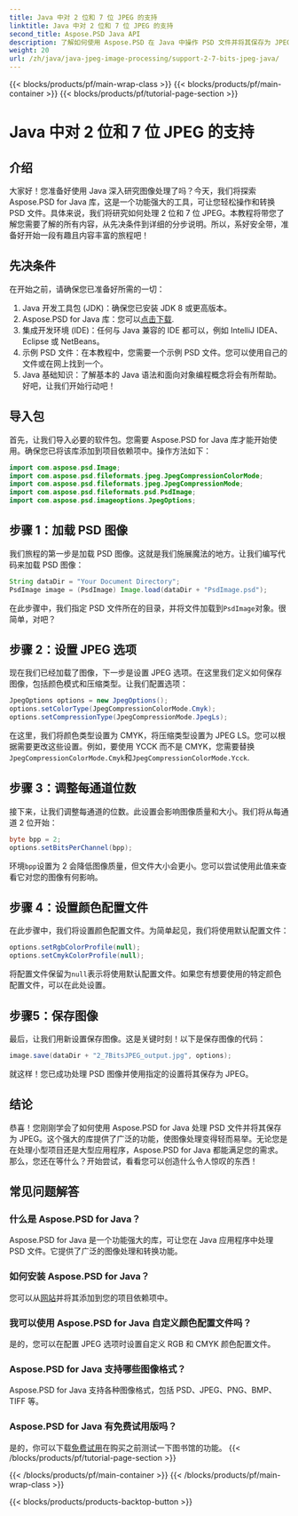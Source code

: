 ```yaml
---
title: Java 中对 2 位和 7 位 JPEG 的支持
linktitle: Java 中对 2 位和 7 位 JPEG 的支持
second_title: Aspose.PSD Java API
description: 了解如何使用 Aspose.PSD 在 Java 中操作 PSD 文件并将其保存为 JPEG。带有代码示例的分步指南。非常适合初学者和专业人士。
weight: 20
url: /zh/java/java-jpeg-image-processing/support-2-7-bits-jpeg-java/
---
```


{{< blocks/products/pf/main-wrap-class >}}
{{< blocks/products/pf/main-container >}}
{{< blocks/products/pf/tutorial-page-section >}}

# Java 中对 2 位和 7 位 JPEG 的支持

## 介绍
大家好！您准备好使用 Java 深入研究图像处理了吗？今天，我们将探索 Aspose.PSD for Java 库，这是一个功能强大的工具，可让您轻松操作和转换 PSD 文件。具体来说，我们将研究如何处理 2 位和 7 位 JPEG。本教程将带您了解您需要了解的所有内容，从先决条件到详细的分步说明。所以，系好安全带，准备好开始一段有趣且内容丰富的旅程吧！
## 先决条件
在开始之前，请确保您已准备好所需的一切：
1. Java 开发工具包 (JDK)：确保您已安装 JDK 8 或更高版本。
2.  Aspose.PSD for Java 库：您可以[点击下载](https://releases.aspose.com/psd/java/).
3. 集成开发环境 (IDE)：任何与 Java 兼容的 IDE 都可以，例如 IntelliJ IDEA、Eclipse 或 NetBeans。
4. 示例 PSD 文件：在本教程中，您需要一个示例 PSD 文件。您可以使用自己的文件或在网上找到一个。
5. Java 基础知识：了解基本的 Java 语法和面向对象编程概念将会有所帮助。
好吧，让我们开始行动吧！
## 导入包
首先，让我们导入必要的软件包。您需要 Aspose.PSD for Java 库才能开始使用。确保您已将该库添加到项目依赖项中。操作方法如下：
```java
import com.aspose.psd.Image;
import com.aspose.psd.fileformats.jpeg.JpegCompressionColorMode;
import com.aspose.psd.fileformats.jpeg.JpegCompressionMode;
import com.aspose.psd.fileformats.psd.PsdImage;
import com.aspose.psd.imageoptions.JpegOptions;
```
## 步骤 1：加载 PSD 图像
我们旅程的第一步是加载 PSD 图像。这就是我们施展魔法的地方。让我们编写代码来加载 PSD 图像：
```java
String dataDir = "Your Document Directory";
PsdImage image = (PsdImage) Image.load(dataDir + "PsdImage.psd");
```
在此步骤中，我们指定 PSD 文件所在的目录，并将文件加载到`PsdImage`对象。很简单，对吧？
## 步骤 2：设置 JPEG 选项
现在我们已经加载了图像，下一步是设置 JPEG 选项。在这里我们定义如何保存图像，包括颜色模式和压缩类型。让我们配置选项：
```java
JpegOptions options = new JpegOptions();
options.setColorType(JpegCompressionColorMode.Cmyk);
options.setCompressionType(JpegCompressionMode.JpegLs);
```
在这里，我们将颜色类型设置为 CMYK，将压缩类型设置为 JPEG LS。您可以根据需要更改这些设置。例如，要使用 YCCK 而不是 CMYK，您需要替换`JpegCompressionColorMode.Cmyk`和`JpegCompressionColorMode.Ycck`.
## 步骤 3：调整每通道位数
接下来，让我们调整每通道的位数。此设置会影响图像质量和大小。我们将从每通道 2 位开始：
```java
byte bpp = 2;
options.setBitsPerChannel(bpp);
```
环境`bpp`设置为 2 会降低图像质量，但文件大小会更小。您可以尝试使用此值来查看它对您的图像有何影响。
## 步骤 4：设置颜色配置文件
在此步骤中，我们将设置颜色配置文件。为简单起见，我们将使用默认配置文件：
```java
options.setRgbColorProfile(null);
options.setCmykColorProfile(null);
```
将配置文件保留为`null`表示将使用默认配置文件。如果您有想要使用的特定颜色配置文件，可以在此处设置。
## 步骤5：保存图像
最后，让我们用新设置保存图像。这是关键时刻！以下是保存图像的代码：
```java
image.save(dataDir + "2_7BitsJPEG_output.jpg", options);
```
就这样！您已成功处理 PSD 图像并使用指定的设置将其保存为 JPEG。
## 结论
恭喜！您刚刚学会了如何使用 Aspose.PSD for Java 处理 PSD 文件并将其保存为 JPEG。这个强大的库提供了广泛的功能，使图像处理变得轻而易举。无论您是在处理小型项目还是大型应用程序，Aspose.PSD for Java 都能满足您的需求。那么，您还在等什么？开始尝试，看看您可以创造什么令人惊叹的东西！
## 常见问题解答
### 什么是 Aspose.PSD for Java？
Aspose.PSD for Java 是一个功能强大的库，可让您在 Java 应用程序中处理 PSD 文件。它提供了广泛的图像处理和转换功能。
### 如何安装 Aspose.PSD for Java？
您可以从[网站](https://releases.aspose.com/psd/java/)并将其添加到您的项目依赖项中。
### 我可以使用 Aspose.PSD for Java 自定义颜色配置文件吗？
是的，您可以在配置 JPEG 选项时设置自定义 RGB 和 CMYK 颜色配置文件。
### Aspose.PSD for Java 支持哪些图像格式？
Aspose.PSD for Java 支持各种图像格式，包括 PSD、JPEG、PNG、BMP、TIFF 等。
### Aspose.PSD for Java 有免费试用版吗？
是的，你可以下载[免费试用](https://releases.aspose.com/)在购买之前测试一下图书馆的功能。
{{< /blocks/products/pf/tutorial-page-section >}}

{{< /blocks/products/pf/main-container >}}
{{< /blocks/products/pf/main-wrap-class >}}

{{< blocks/products/products-backtop-button >}}
